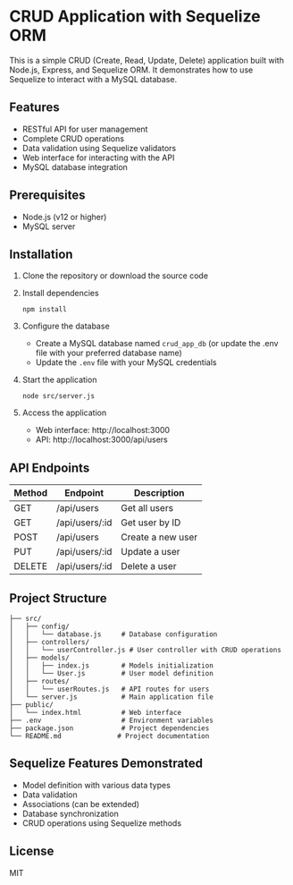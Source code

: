 # CRUD Application with Sequelize ORM

This is a simple CRUD (Create, Read, Update, Delete) application built with Node.js, Express, and Sequelize ORM. It demonstrates how to use Sequelize to interact with a MySQL database.

## Features

- RESTful API for user management
- Complete CRUD operations
- Data validation using Sequelize validators
- Web interface for interacting with the API
- MySQL database integration

## Prerequisites

- Node.js (v12 or higher)
- MySQL server

## Installation

1. Clone the repository or download the source code

2. Install dependencies
   ```
   npm install
   ```

3. Configure the database
   - Create a MySQL database named `crud_app_db` (or update the .env file with your preferred database name)
   - Update the `.env` file with your MySQL credentials

4. Start the application
   ```
   node src/server.js
   ```

5. Access the application
   - Web interface: http://localhost:3000
   - API: http://localhost:3000/api/users

## API Endpoints

| Method | Endpoint      | Description         |
|--------|---------------|---------------------|
| GET    | /api/users    | Get all users       |
| GET    | /api/users/:id | Get user by ID      |
| POST   | /api/users    | Create a new user   |
| PUT    | /api/users/:id | Update a user       |
| DELETE | /api/users/:id | Delete a user       |

## Project Structure

```
├── src/
│   ├── config/
│   │   └── database.js     # Database configuration
│   ├── controllers/
│   │   └── userController.js # User controller with CRUD operations
│   ├── models/
│   │   ├── index.js        # Models initialization
│   │   └── User.js         # User model definition
│   ├── routes/
│   │   └── userRoutes.js   # API routes for users
│   └── server.js           # Main application file
├── public/
│   └── index.html          # Web interface
├── .env                    # Environment variables
├── package.json            # Project dependencies
└── README.md              # Project documentation
```

## Sequelize Features Demonstrated

- Model definition with various data types
- Data validation
- Associations (can be extended)
- Database synchronization
- CRUD operations using Sequelize methods

## License

MIT
